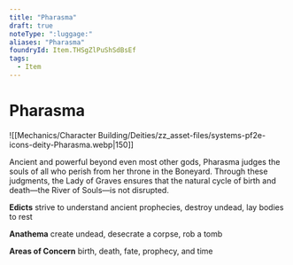 ```yaml
---
title: "Pharasma"
draft: true
noteType: ":luggage:"
aliases: "Pharasma"
foundryId: Item.THSgZlPuShSdBsEf
tags:
  - Item
---
```


# Pharasma
![[Mechanics/Character Building/Deities/zz_asset-files/systems-pf2e-icons-deity-Pharasma.webp|150]]

Ancient and powerful beyond even most other gods, Pharasma judges the souls of all who perish from her throne in the Boneyard. Through these judgments, the Lady of Graves ensures that the natural cycle of birth and death—the River of Souls—is not disrupted.

**Edicts** strive to understand ancient prophecies, destroy undead, lay bodies to rest

**Anathema** create undead, desecrate a corpse, rob a tomb

**Areas of Concern** birth, death, fate, prophecy, and time
